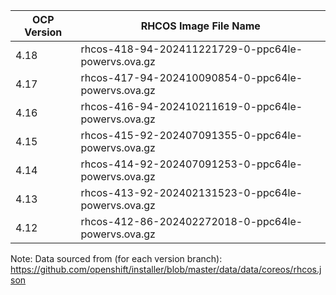 | OCP Version | RHCOS Image File Name |
| ----------- | --------------------- |
| 4.18 | rhcos-418-94-202411221729-0-ppc64le-powervs.ova.gz |
| 4.17 | rhcos-417-94-202410090854-0-ppc64le-powervs.ova.gz |
| 4.16 | rhcos-416-94-202410211619-0-ppc64le-powervs.ova.gz |
| 4.15 | rhcos-415-92-202407091355-0-ppc64le-powervs.ova.gz |
| 4.14 | rhcos-414-92-202407091253-0-ppc64le-powervs.ova.gz |
| 4.13 | rhcos-413-92-202402131523-0-ppc64le-powervs.ova.gz |
| 4.12 | rhcos-412-86-202402272018-0-ppc64le-powervs.ova.gz |

Note: Data sourced from (for each version branch): https://github.com/openshift/installer/blob/master/data/data/coreos/rhcos.json

